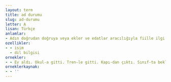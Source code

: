 ```yaml
---
layout: term
title: ad durumu
slug: ad-durumu
letter: A
lisan: Türkçe
anlamlar:
- Adın doğrudan doğruya veya ekler ve edatlar aracılığıyla fiille ilgi kurması durumu; isim durumu, isim hâli
ozellikler:
- - isim
  - dil bilgisi
ornekler:
- - Ev aldı. Okul-a gitti. Tren-le gitti. Kapı-dan çıktı. Sınıf-ta bekliyor.
orneklerkaynak:
- - ''
---
```

